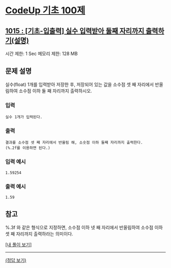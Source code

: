 # [CodeUp 기초 100제](https://codeup.kr/problem.php)

## [1015 : [기초-입출력] 실수 입력받아 둘째 자리까지 출력하기(설명)](https://codeup.kr/problem.php?id=1015)

시간 제한: 1 Sec  메모리 제한: 128 MB

## 문제 설명

실수(float) 1개를 입력받아 저장한 후,
저장되어 있는 값을 소수점 셋 째 자리에서 반올림하여
소수점 이하 둘 째 자리까지 출력하시오.

### 입력

    실수 1개가 입력된다.

### 출력

    결과를 소수점 셋 째 자리에서 반올림 해, 소숫점 이하 둘째 자리까지 출력한다.
    (%.2f를 이용하면 된다.)

### 입력 예시

    1.59254

### 출력 예시

    1.59

## 참고

%.3f 와 같은 형식으로 지정하면,
소수점 이하 넷 째 자리에서 반올림하여 소수점 이하 셋 째 자리까지 출력하라는 의미이다.

[[내 풀이 보기]](https://github.com/flexboni/code_up/blob/master/1015/myCode.cpp)

---

[(정답 보기)](https://codeup.kr/showsource.php?id=425015)
